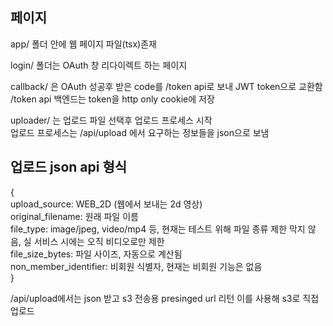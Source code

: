 ## 페이지

app/ 폴더 안에 웹 페이지 파일(tsx)존재

login/ 폴더는 OAuth 창 리다이렉트 하는 페이지

callback/ 은 OAuth 성공후 받은 code를 /token api로 보내 JWT token으로 교환함  
/token api 백엔드는 token을 http only cookie에 저장

uploader/ 는 업로드 파일 선택후 업로드 프로세스 시작  
업로드 프로세스는 /api/upload 에서 요구하는 정보들을 json으로 보냄

## 업로드 json api 형식  
{  
upload_source: WEB_2D (웹에서 보내는 2d 영상)  
original_filename: 원래 파일 이름  
file_type: image/jpeg, video/mp4 등, 현재는 테스트 위해 파일 종류 제한 막지 않음, 실 서비스 시에는 오직 비디오로만 제한  
file_size_bytes: 파일 사이즈, 자동으로 계산됨  
non_member_identifier: 비회원 식별자, 현재는 비회원 기능은 없음  
}  

/api/upload에서는 json 받고 s3 전송용 presinged url 리턴
이를 사용해 s3로 직접 업로드
